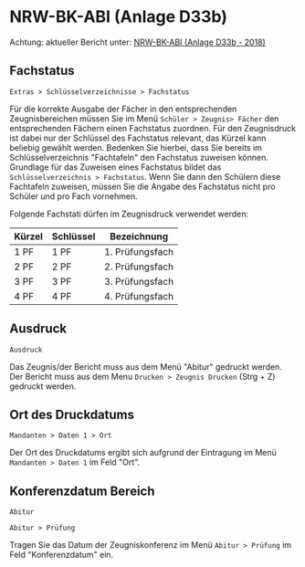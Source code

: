﻿# NRW-BK-ABI (Anlage D33b)

Achtung: aktueller Bericht unter: [NRW-BK-ABI (Anlage D33b - 2018)](https://doc.la.stueber.de/berichte/zeugnisse/nrw/NRW-BK-ABI%20%28Anlage%20D33b%20-%202018%29/)

## Fachstatus

`Extras > Schlüsselverzeichnisse > Fachstatus`

Für die korrekte Ausgabe der Fächer in den entsprechenden Zeugnisbereichen müssen Sie im Menü `Schüler > Zeugnis> Fächer` den entsprechenden Fächern einen Fachstatus zuordnen. Für den Zeugnisdruck ist dabei nur der Schlüssel des Fachstatus relevant, das Kürzel kann beliebig gewählt werden. Bedenken Sie hierbei, dass Sie bereits im Schlüsselverzeichnis "Fachtafeln" den Fachstatus zuweisen können. Grundlage für das Zuweisen eines Fachstatus bildet das `Schlüsselverzeichnis > Fachstatus`. Wenn Sie dann den Schülern diese Fachtafeln zuweisen, müssen Sie die Angabe des Fachstatus nicht pro Schüler und pro Fach vornehmen.

Folgende Fachstati dürfen im Zeugnisdruck verwendet werden:

Kürzel |  Schlüssel | Bezeichnung	
--|--|--
1 PF | 1 PF | 1. Prüfungsfach
2 PF  | 2 PF  | 2. Prüfungsfach
3 PF  | 3 PF  | 3. Prüfungsfach
4 PF  | 4 PF  | 4. Prüfungsfach

## Ausdruck

`Ausdruck`

Das Zeugnis/der Bericht muss aus dem Menü "Abitur" gedruckt werden.
Der Bericht muss aus dem Menu `Drucken > Zeugnis Drucken` (Strg + Z) gedruckt werden.

## Ort des Druckdatums

`Mandanten > Daten 1 > Ort`

Der Ort des Druckdatums ergibt sich aufgrund der Eintragung im Menü `Mandanten > Daten 1` im Feld "Ort".

## Konferenzdatum Bereich

`Abitur`

`Abitur > Prüfung` 

Tragen Sie das Datum der Zeugniskonferenz im Menü `Abitur > Prüfung` im Feld "Konferenzdatum" ein.
